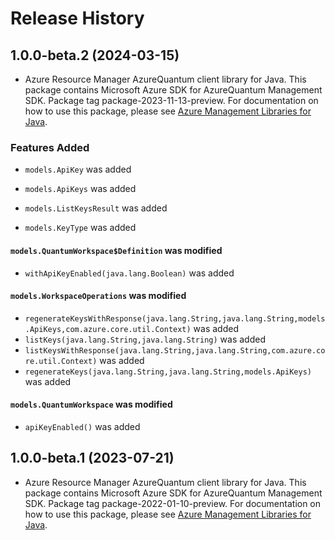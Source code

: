 # Release History

## 1.0.0-beta.2 (2024-03-15)

- Azure Resource Manager AzureQuantum client library for Java. This package contains Microsoft Azure SDK for AzureQuantum Management SDK.  Package tag package-2023-11-13-preview. For documentation on how to use this package, please see [Azure Management Libraries for Java](https://aka.ms/azsdk/java/mgmt).

### Features Added

* `models.ApiKey` was added

* `models.ApiKeys` was added

* `models.ListKeysResult` was added

* `models.KeyType` was added

#### `models.QuantumWorkspace$Definition` was modified

* `withApiKeyEnabled(java.lang.Boolean)` was added

#### `models.WorkspaceOperations` was modified

* `regenerateKeysWithResponse(java.lang.String,java.lang.String,models.ApiKeys,com.azure.core.util.Context)` was added
* `listKeys(java.lang.String,java.lang.String)` was added
* `listKeysWithResponse(java.lang.String,java.lang.String,com.azure.core.util.Context)` was added
* `regenerateKeys(java.lang.String,java.lang.String,models.ApiKeys)` was added

#### `models.QuantumWorkspace` was modified

* `apiKeyEnabled()` was added

## 1.0.0-beta.1 (2023-07-21)

- Azure Resource Manager AzureQuantum client library for Java. This package contains Microsoft Azure SDK for AzureQuantum Management SDK.  Package tag package-2022-01-10-preview. For documentation on how to use this package, please see [Azure Management Libraries for Java](https://aka.ms/azsdk/java/mgmt).
